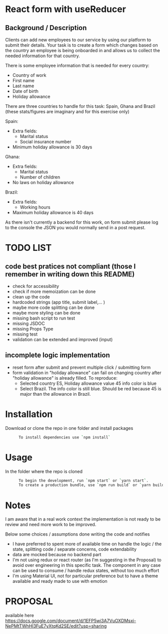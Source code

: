 # React form with useReducer
## Background / Description
Clients can add new employees to our service by using our platform to submit their details. Your task is to create a form which changes based on the country an employee is being onboarded in and allows us to collect the needed information for that country.

There is some employee information that is needed for every country:

- Country of work
- First name
- Last name
- Date of birth
- Holiday allowance

There are three countries to handle for this task: Spain, Ghana and Brazil (these stats/figures are imaginary and for this exercise only)

Spain: 

- Extra fields:
    - Marital status
    - Social insurance number
- Minimum holiday allowance is 30 days

Ghana:

- Extra fields:
    - Marital status
    - Number of children
- No laws on holiday allowance

Brazil:

- Extra fields:
    - Working hours
- Maximum holiday allowance is 40 days

As there isn't currently a backend for this work, on form submit please log to the console the JSON you would normally send in a post request.

# TODO LIST
## code best pratices not compliant (those I remember in writing down this README)
- check for accessibility
- check if more memoization can be done
- clean up the code
- hardcoded strings (app title, submit label,... )
- maybe more code splitting can be done
- maybe more styling can be done
- missing bash script to run test
- missing JSDOC
- missing Props Type
- missing test
- validation can be extended and improved (input)

## incomplete logic implementation
- reset form after submit and prevent multiple click / submitting form
- form validation in "holiday allowance" can fail on changing country after "holiday allowance" is already filled. To reproduce:
    - Selected country ES, Holiday allowance value 45 info color is blue
    - Select Brazil. The info color is still blue. Should be red because 45 is major than the allowance in Brazil.
# Installation

Download or clone the repo in one folder and install packages

```bash
      To install dependencies use `npm install`
```

# Usage

In the folder where the repo is cloned

```bash
      To begin the development, run `npm start` or `yarn start`.
      To create a production bundle, use `npm run build` or `yarn build`.
```

# Notes
I am aware that in a real work context the implementation is not ready to be review and need more work to be improved.

Below some choices / assumptions done writing the code and notifies
- I have preferred to spent more of available time on handle the logic / the state, splitting code / separate concerns, code extendability
- data are mocked because no backend part
- I'm not using redux or react router (as I'm suggesting in the Proposal) to avoid over engineering in this specific task. The component in any case can be used to consume / handle redux states, without too much effort
- I'm using Material UI, not for particular preference but to have a theme available and ready made to use with emotion

# PROPOSAL
available here https://docs.google.com/document/d/1EFP5wi3A7VuOXDMsxi-NePMtTWhHI3FuE7yXtqKd2SE/edit?usp=sharing
